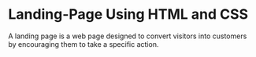 # Landing-Page Using HTML and CSS
A landing page is a web page designed to convert visitors into customers by encouraging them to take a specific action.
